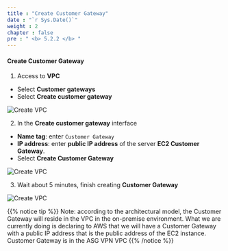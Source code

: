 ```yaml
---
title : "Create Customer Gateway"
date : "`r Sys.Date()`"
weight : 2
chapter : false
pre : " <b> 5.2.2 </b> "
---
```


#### Create Customer Gateway

1. Access to **VPC**

- Select **Customer gateways**
- Select **Create customer gateway**

![Create VPC](/images/6-VPNSitetoSite/6.2-customgw/0001-customergw.png?featherlight=false&width=90pc)

2. In the **Create customer gateway** interface

- **Name tag**: enter `Customer Gateway`
- **IP address**: enter **public IP address** of the server **EC2 Customer Gateway**.
- Select **Create Customer Gateway**


![Create VPC](/images/6-VPNSitetoSite/6.2-customgw/0002-customergw.png?featherlight=false&width=90pc)

3. Wait about 5 minutes, finish creating **Customer Gateway**

![Create VPC](/images/6-VPNSitetoSite/6.2-customgw/0003-customergw.png?featherlight=false&width=90pc)

{{% notice tip %}}
Note: according to the architectural model, the Customer Gateway will reside in the VPC in the on-premise environment. What we are currently doing is declaring to AWS that we will have a Customer Gateway with a public IP address that is the public address of the EC2 instance. Customer Gateway is in the ASG VPN VPC
{{% /notice %}}